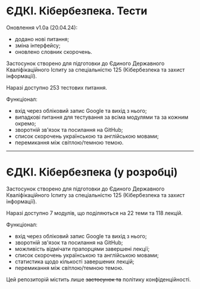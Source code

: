 # ЄДКІ. Кібербезпека. Тести

Оновлення v1.0a (20.04.24):

- додано нові питання;
- зміна інтерфейсу;
- оновлено словник скорочень.
  
Застосунок створено для підготовки до Єдиного Державного Кваліфікаційного Іспиту за спеціальністю 125 (Кібербезпека та захист інформації).

Наразі доступно 253 тестових питання.

Функціонал:
- вхід через обліковий запис Google та вихід з нього;
- випадкові питання для тестування за всіма модулями та за кожним окремо;
- зворотній зв'язок та посилання на GitHub;
- список скорочень українською та англійською мовами;
- перемикання між світлою/темною темою.

---

# ЄДКІ. Кібербезпека (у розробці)

Застосунок створено для підготовки до Єдиного Державного Кваліфікаційного Іспиту за спеціальністю 125 (Кібербезпека та захист інформації).

Наразі доступно 7 модулів, що поділяються на 22 теми та 118 лекцій.

Функціонал:
- вхід через обліковий запис Google та вихід з нього;
- зворотній зв'язок та посилання на GitHub;
- можливість відмічати прапорцями завершені лекції;
- список скорочень українською та англійською мовами;
- статистика щодо кількості завершених лекцій;
- перемикання між світлою/темною темою.

Цей репозиторій містить лише ~~застосунок та~~ політику конфіденційності.
